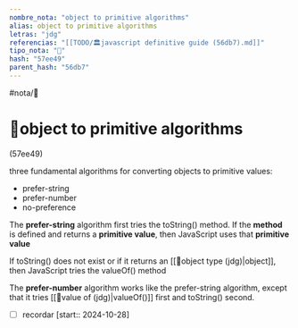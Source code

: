 ```yaml
---
nombre_nota: "object to primitive algorithms"
alias: object to primitive algorithms
letras: "jdg"
referencias: "[[TODO/🏛️javascript definitive guide (56db7).md]]"
tipo_nota: "📑"
hash: "57ee49"
parent_hash: "56db7"
---
```


#nota/📑

# 📑object to primitive algorithms
<div class="hash">(57ee49)</div>



 three fundamental algorithms for converting objects to primitive
values:

- prefer-string
- prefer-number
- no-preference


 The __prefer-string__ algorithm first tries the toString() method. If the __method__ is defined and returns a __primitive value__, then JavaScript uses that __primitive value__

 If toString() does not exist or if it returns an [[📑object type (jdg)|object]], then JavaScript tries the valueOf() method


 The __prefer-number__ algorithm works like the prefer-string algorithm, except that it
tries [[📑value of (jdg)|valueOf()]] first and toString() second.

- [ ] recordar  [start:: 2024-10-28]
